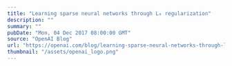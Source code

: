 ```yaml
---
title: "Learning sparse neural networks through L₀ regularization"
description: ""
summary: ""
pubDate: "Mon, 04 Dec 2017 08:00:00 GMT"
source: "OpenAI Blog"
url: "https://openai.com/blog/learning-sparse-neural-networks-through-l0-regularization"
thumbnail: "/assets/openai_logo.png"
---
```


